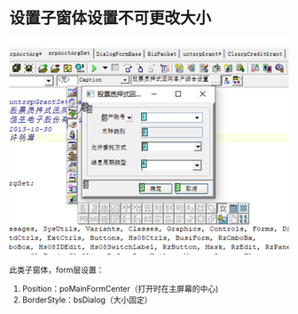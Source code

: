 # 设置子窗体设置不可更改大小

![image-20210706104050296](pciture/image-20210706104050296.png)

此类子窗体，form层设置：

1. Position：poMainFormCenter（打开时在主屏幕的中心)
2. BorderStyle：bsDialog（大小固定）

